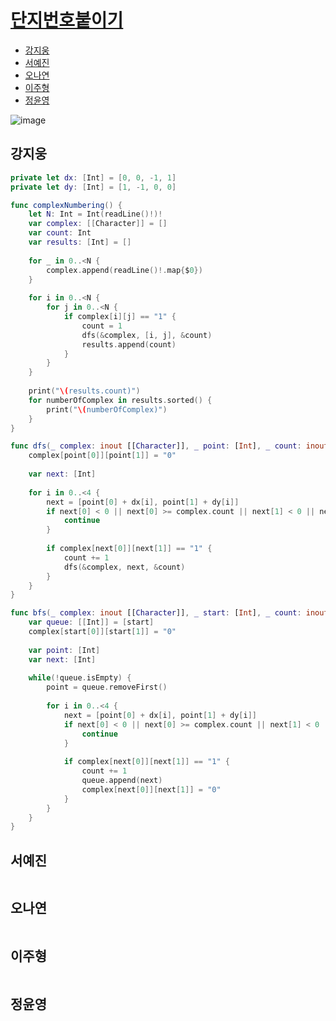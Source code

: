 # [단지번호붙이기](https://www.acmicpc.net/problem/2667)

- [강지웅](#강지웅)
- [서예진](#서예진)
- [오나연](#오나연)
- [이주형](#이주형)
- [정윤영](#정윤영)

![image](https://user-images.githubusercontent.com/56468120/172032873-6ffa4a41-b288-4844-8284-37e4945c942f.jpg)


## 강지웅
```swift
private let dx: [Int] = [0, 0, -1, 1]
private let dy: [Int] = [1, -1, 0, 0]

func complexNumbering() {
    let N: Int = Int(readLine()!)!
    var complex: [[Character]] = []
    var count: Int
    var results: [Int] = []
    
    for _ in 0..<N {
        complex.append(readLine()!.map{$0})
    }
    
    for i in 0..<N {
        for j in 0..<N {
            if complex[i][j] == "1" {
                count = 1
                dfs(&complex, [i, j], &count)
                results.append(count)
            }
        }
    }
    
    print("\(results.count)")
    for numberOfComplex in results.sorted() {
        print("\(numberOfComplex)")
    }
}

func dfs(_ complex: inout [[Character]], _ point: [Int], _ count: inout Int) {
    complex[point[0]][point[1]] = "0"
    
    var next: [Int]
    
    for i in 0..<4 {
        next = [point[0] + dx[i], point[1] + dy[i]]
        if next[0] < 0 || next[0] >= complex.count || next[1] < 0 || next[1] >= complex.count {
            continue
        }
        
        if complex[next[0]][next[1]] == "1" {
            count += 1
            dfs(&complex, next, &count)
        }
    }
}

func bfs(_ complex: inout [[Character]], _ start: [Int], _ count: inout Int) {
    var queue: [[Int]] = [start]
    complex[start[0]][start[1]] = "0"
    
    var point: [Int]
    var next: [Int]
    
    while(!queue.isEmpty) {
        point = queue.removeFirst()
        
        for i in 0..<4 {
            next = [point[0] + dx[i], point[1] + dy[i]]
            if next[0] < 0 || next[0] >= complex.count || next[1] < 0 || next[1] >= complex.count {
                continue
            }
            
            if complex[next[0]][next[1]] == "1" {
                count += 1
                queue.append(next)
                complex[next[0]][next[1]] = "0"
            }
        }
    }
}
```
## 서예진
```java

```

## 오나연
```java

```

## 이주형
```java
```

## 정윤영
```java

```
